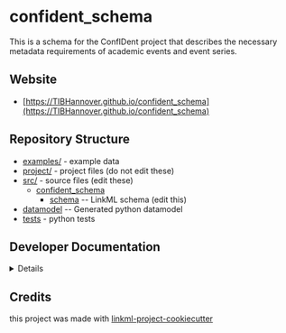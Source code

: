 # confident_schema

This is a schema for the ConfIDent project that describes the necessary metadata requirements of academic events and event series.

## Website

* [https://TIBHannover.github.io/confident_schema](https://TIBHannover.github.io/confident_schema)

## Repository Structure

* [examples/](examples/) - example data
* [project/](project/) - project files (do not edit these)
* [src/](src/) - source files (edit these)
    * [confident_schema](src/confident_schema)
        * [schema](src/confident_schema/schema) -- LinkML schema (edit this)
* [datamodel](src/confident_schema/datamodel) -- Generated python datamodel
* [tests](tests/) - python tests

## Developer Documentation

<details>
Use the `make` command to generate project artefacts:

- `make all`: make everything
- `make deploy`: deploys site

</details>

## Credits

this project was made with [linkml-project-cookiecutter](https://github.com/linkml/linkml-project-cookiecutter)
